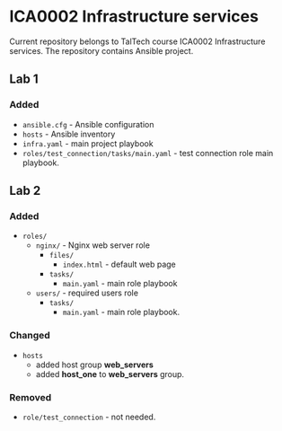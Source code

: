 # ICA0002 Infrastructure services
Current repository belongs to TalTech course ICA0002 Infrastructure services. The repository contains Ansible project.

## Lab 1
### Added
- `ansible.cfg` - Ansible configuration
- `hosts` - Ansible inventory
- `infra.yaml` - main project playbook
- `roles/test_connection/tasks/main.yaml` - test connection role main playbook.

## Lab 2
### Added
- `roles/`
  - `nginx/` - Nginx web server role
    - `files/`
      - `index.html` - default web page
    - `tasks/`
      - `main.yaml` - main role playbook
  - `users/` - required users role
    - `tasks/`
      - `main.yaml` - main role playbook.

### Changed
- `hosts`
  - added host group **web_servers**
  - added **host_one** to **web_servers** group.

### Removed
- `role/test_connection` - not needed.

